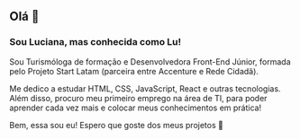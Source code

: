 ## Olá 👋

### Sou Luciana, mas conhecida como Lu! 

Sou Turismóloga de formação e Desenvolvedora Front-End Júnior, formada pelo Projeto Start Latam (parceira entre Accenture e Rede Cidadã).

Me dedico a estudar HTML, CSS, JavaScript, React e outras tecnologias. Além disso, procuro meu primeiro emprego na área de TI, para poder aprender cada vez mais e colocar meus conhecimentos em prática!

Bem, essa sou eu! Espero que goste dos meus projetos 🤗

